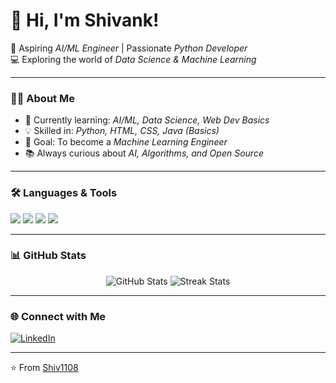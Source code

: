 # 👋 Hi, I'm Shivank!  

🚀 Aspiring *AI/ML Engineer* | Passionate *Python Developer*  
💻 Exploring the world of *Data Science & Machine Learning*  

---

### 🧑‍💻 About Me  
- 🌱 Currently learning: *AI/ML, Data Science, Web Dev Basics*  
- 💡 Skilled in: *Python, HTML, CSS, Java (Basics)*  
- 🎯 Goal: To become a *Machine Learning Engineer*  
- 📚 Always curious about *AI, Algorithms, and Open Source*  

---

### 🛠 Languages & Tools  
<p align="left">  
<img src="https://img.shields.io/badge/Python-3776AB?style=for-the-badge&logo=python&logoColor=white"/>  
<img src="https://img.shields.io/badge/HTML5-E34F26?style=for-the-badge&logo=html5&logoColor=white"/>  
<img src="https://img.shields.io/badge/CSS3-1572B6?style=for-the-badge&logo=css3&logoColor=white"/>  
<img src="https://img.shields.io/badge/Java-ED8B00?style=for-the-badge&logo=java&logoColor=white"/>  
</p>  

---

### 📊 GitHub Stats  
<p align="center">
<img src="https://github-readme-stats.vercel.app/api?username=Shiv1108&show_icons=true&theme=radical" alt="GitHub Stats" />  
<img src="https://github-readme-streak-stats.herokuapp.com/?user=Shiv1108E&theme=radical" alt="Streak Stats" />  
</p>

---

### 🌐 Connect with Me  
[![LinkedIn](https://img.shields.io/badge/LinkedIn-blue?style=for-the-badge&logo=linkedin)](https://www.linkedin.com/in/shivank-tiwari-86b080360)  



---
⭐ From [Shiv1108](https://github.com/Shiv1108)

